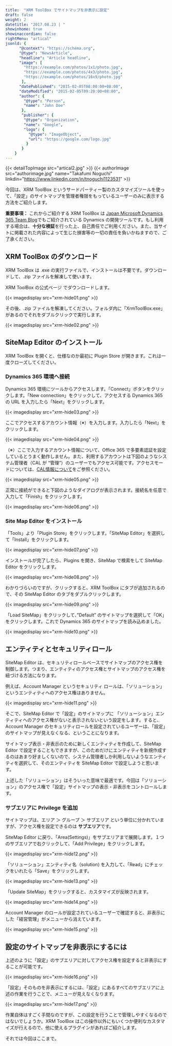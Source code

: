 ```yaml
---
title:  "XRM ToolBox でサイトマップを非表示に設定"
draft: false
weight: 2
datetitle: "2017.08.23 | "
showinhome: true
showinaccordian: false
rightMenu: "artical"
jsonld: {
      "@context": "https://schema.org",
      "@type": "NewsArticle",
      "headline": "Article headline",
      "image": [
        "https://example.com/photos/1x1/photo.jpg",
        "https://example.com/photos/4x3/photo.jpg",
        "https://example.com/photos/16x9/photo.jpg"
       ],
      "datePublished": "2015-02-05T08:00:00+08:00",
      "dateModified": "2015-02-05T09:20:00+08:00",
      "author": {
        "@type": "Person",
        "name": "John Doe"
       },
       "publisher": {
        "@type": "Organization",
        "name": "Google",
        "logo": {
          "@type": "ImageObject",
          "url": "https://google.com/logo.jpg"
         }
       }
    }
---
```

{{< detailTopImage src="artical2.jpg" >}}
{{< authorImage src="authorimage.jpg" name="Takafumi Noguchi" linkdin="https://www.linkedin.com/in/tnoguchi1123531" >}}
<!-- Intro  -->
 今回は、XRM ToolBox というサードパーティー製のカスタマイズツールを使って、「設定」のサイトマップを管理者権限をもっているユーザーのみに表示する方法をご紹介します。

**重要事項：** これからご紹介する XRM ToolBox は [ Japan Microsoft Dynamics 365 Team Blog](https://blogs.msdn.microsoft.com/crmjapan/2014/05/19/dynamics-crm-20112013/)でもご紹介されている Dynamics の開発ツールです。もし利用する場合は、**十分な検証**を行った上、自己責任でご利用ください。また、当サイトに掲載された内容によって生じた損害等の一切の責任を負いかねますので、ご了承ください。


## XRM ToolBox のダウンロード
XRM ToolBox は .exe の実行ファイルで、インストールは不要です。ダウンロードして、.zip ファイルを解凍して使います。    

XRM ToolBox の公式ページ でダウンロードします。

<!-- Image= xrm-hide01.png -->
{{< imagedisplay src="xrm-hide01.png" >}}


その後、.zip ファイルを解凍してください。フォルダ内に「XrmToolBox.exe」があるのでそれをダブルクリックで実行します。
<!-- Image= xrm-hide02.png -->
{{< imagedisplay src="xrm-hide02.png" >}}


## SiteMap Editor のインストール
XRM ToolBox を開くと、仕様なのか最初に Plugin Store が開きます。これは一度クローズしてください。

### Dynamics 365 環境へ接続
Dynamics 365 環境にツールからアクセスします。「Connect」ボタンをクリックします。「New connection」をクリックして、アクセスする Dynamics 365 の URL を入力したら「Next」をクリックします。
<!-- Image= xrm-hide03.png -->
{{< imagedisplay src="xrm-hide03.png" >}}


ここでアクセスするアカウント情報（※）を入力します。入力したら「Next」をクリックします。
<!-- Image= xrm-hide04.png -->
{{< imagedisplay src="xrm-hide04.png" >}}


（※）ここで入力するアカウント情報について、Office 365 で多要素認証を設定しているとうまく動作しません。また、利用するアカウントは下図のようなシステム管理者（CAL が “管理”）のユーザーでもアクセス可能です。アクセスモードについては、[CAL情報について]()をご参照ください。
<!-- Image= xrm-hide05.png -->
{{< imagedisplay src="xrm-hide05.png" >}}

正常に接続ができると下図のようなダイアログが表示されます。接続名を任意で入力して「Finish」をクリックします。
<!-- Image= xrm-hide06.png -->
{{< imagedisplay src="xrm-hide06.png" >}}


### Site Map Editor をインストール
「Tools」より「Plugin Store」をクリックします。「SiteMap Editor」を選択して「Install」をクリックします。
<!-- Image= xrm-hide07.png -->
{{< imagedisplay src="xrm-hide07.png" >}}


インストールが完了したら、Plugins を開き、SiteMap で検索をして SiteMap Editor をクリックします。
<!-- Image= xrm-hide08.png -->
{{< imagedisplay src="xrm-hide08.png" >}}


わかりづらいのですが、クリックすると、XRM ToolBox にタブが追加されるので、その SiteMap Editor のタブをダブルクリックします。
<!-- Image= xrm-hide09.png -->
{{< imagedisplay src="xrm-hide09.png" >}}


「Load SiteMap」をクリックして、”Default” のサイトマップを選択して「OK」をクリックします。これで Dynamics 365 のサイトマップを読み込めました。
<!-- Image= xrm-hide10.png -->
{{< imagedisplay src="xrm-hide10.png" >}}


## エンティティとセキュリティロール
SiteMap Editor は、セキュリティロールベースでサイトマップのアクセス権を制御します。つまり、エンティティのアクセス権とサイトマップのアクセス権を紐づける方法になります。

例えば、Account Manager というセキュリティ ロールは、「ソリューション」というエンティティへのアクセス権はありません。
<!-- Image= xrm-hide11.png -->
{{< imagedisplay src="xrm-hide11.png" >}}


そこで、SiteMap Editor で「設定」のサイトマップに 「ソリューション」エンティティへのアクセス権がないと表示されないという設定をします。すると、Account Manager  のセキュリティロールを設定されているユーザーは、「設定」のサイトマップが見えなくなる、ということになります。

サイトマップ表示・非表示のために新しくエンティティを作成して、SiteMap Editor で設定することもできますが、このためだけにエンティティを新規作成するのはあまり好ましくないので、システム管理者しか利用しないようなエンティティを選択して、そのエンティティを SiteMap Editor で設定しようと思います。

上述した「ソリューション」はそういった意味で最適です。今回は「ソリューション」のアクセス権で「設定」サイトマップの表示・非表示をコントロールします。
### サブエリアに Privilege を追加

サイトマップは、エリア ＞ グループ ＞ サブエリア という単位に分かれていますが、アクセス権を設定できるのは **サブエリア**です。

SiteMap Editor に戻り、「Area(Settings)」をサブエリアまで展開します。１つのサブエリアで右クリックして、「Add Privilege」をクリックします。
<!-- Image= xrm-hide12.png -->
{{< imagedisplay src="xrm-hide12.png" >}}


「ソリューション」エンティティ名（solution) を入力して、「Read」にチェックをいれたら「Save」をクリックします。
<!-- Image= xrm-hide13.png -->
{{< imagedisplay src="xrm-hide13.png" >}}

「Update SiteMap」をクリックすると、カスタマイズが反映されます。
<!-- Image= xrm-hide14.png -->
{{< imagedisplay src="xrm-hide14.png" >}}


Account Manager のロールが設定されているユーザーで確認すると、非表示にした「経営管理」がメニューから消えています。
<!-- Image= xrm-hide15.png -->
{{< imagedisplay src="xrm-hide15.png" >}}


## 設定のサイトマップを非表示にするには
上述のように「設定」のサブエリアに対してアクセス権を設定すると非表示にすることが可能です。
<!-- Image- xrm-hide16.png -->
{{< imagedisplay src="xrm-hide16.png" >}}


「設定」そのものを非表示にするには、「設定」にあるすべてのサブエリアに上述の作業を行うことで、メニューが見えなくなります。

<!-- Image= xrm-hide17.png -->
{{< imagedisplay src="xrm-hide17.png" >}}


作業自体はすごく手間なのですが、この設定を行うことで管理しやすくなるのではないでしょうか。XRM ToolBox はこの操作以外にもいくつか便利なカスタマイズが行えるので、他に使えるプラグインがあればご紹介します。

それでは今回はここまで。     
&nbsp;